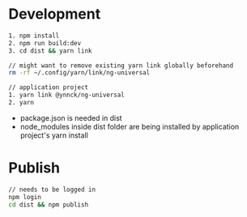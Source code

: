 # Development

```bash
1. npm install
2. npm run build:dev
3. cd dist && yarn link

// might want to remove existing yarn link globally beforehand
rm -rf ~/.config/yarn/link/ng-universal
```

```bash
// application project
1. yarn link @ynnck/ng-universal
2. yarn
```


- package.json is needed in dist
- node_modules inside dist folder are being installed by application project's yarn install


# Publish
```bash
// needs to be logged in
npm login
cd dist && npm publish
```
